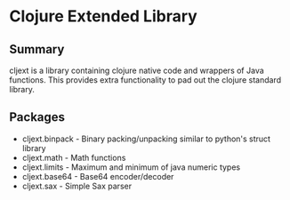 Clojure Extended Library
=========================

Summary
-------

cljext is a library containing clojure native code and wrappers of Java 
functions.  This provides extra functionality to pad out the clojure
standard library.


Packages
---------

 + cljext.binpack - Binary packing/unpacking similar to python's struct library
 + cljext.math - Math functions
 + cljext.limits - Maximum and minimum of java numeric types
 + cljext.base64 - Base64 encoder/decoder
 + cljext.sax - Simple Sax parser 
